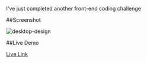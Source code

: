 I've just completed another front-end coding challenge

##Screenshot





![desktop-design](https://github.com/user-attachments/assets/70a0b672-7628-41fd-952b-b3efa28c7812)





##Live Demo

[Live Link](https://roobiwebdev.github.io/Day-20-huddle-landing-page-with-single-introductory-section-master/)
